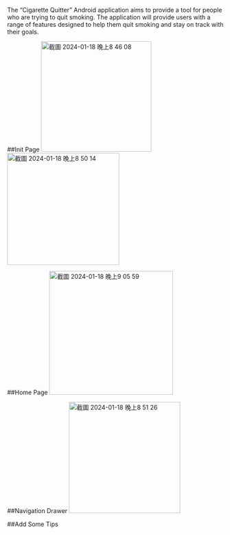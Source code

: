 The “Cigarette Quitter” Android application aims to provide a tool for people who 
are trying to quit smoking. The application will provide users with a range of features 
designed to help them quit smoking and stay on track with their goals.


##Init Page
<img width="257" alt="截圖 2024-01-18 晚上8 46 08" src="https://github.com/hsiangenlinlin/CigaretteQuitter/assets/125904538/1829fc2e-fb73-4d83-8986-37324b660cc8">
<img width="261" alt="截圖 2024-01-18 晚上8 50 14" src="https://github.com/hsiangenlinlin/CigaretteQuitter/assets/125904538/833d2aed-7eef-47e0-a28e-be75a954c2f0">

##Home Page
<img width="288" alt="截圖 2024-01-18 晚上9 05 59" src="https://github.com/hsiangenlinlin/CigaretteQuitter/assets/125904538/8424fe3e-aaaa-4b37-bc9a-bea2841af407">

##Navigation Drawer
<img width="259" alt="截圖 2024-01-18 晚上8 51 26" src="https://github.com/hsiangenlinlin/CigaretteQuitter/assets/125904538/7f6424c3-e721-4187-a2a9-8e0f2b61d781">

##Add Some Tips
